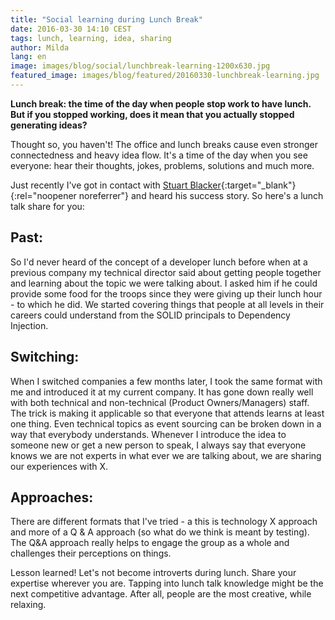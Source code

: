 ```yaml
---
title: "Social learning during Lunch Break"
date: 2016-03-30 14:10 CEST
tags: lunch, learning, idea, sharing
author: Milda
lang: en
image: images/blog/social/lunchbreak-learning-1200x630.jpg
featured_image: images/blog/featured/20160330-lunchbreak-learning.jpg
---
```


__Lunch break: the time of the day when people stop work to have lunch. But if you stopped working, does it mean that you actually stopped generating ideas?__

Thought so, you haven't! The office and lunch breaks cause even stronger connectedness and heavy idea flow. It's a time of the day when you see everyone: hear their thoughts, jokes, problems, solutions and much more.

Just recently I've got in contact with [Stuart Blacker](https://im5tu.io/){:target="_blank"}{:rel="noopener noreferrer"} and heard his success story. So here's a lunch talk share for you:

## Past:

So I'd never heard of the concept of a developer lunch before when at a previous company my technical director said about getting people together and learning about the topic we were talking about. I asked him if he could provide some food for the troops since they were giving up their lunch hour - to which he did. We started covering things that people at all levels in their careers could understand from the SOLID principals to Dependency Injection.

## Switching:

When I switched companies a few months later, I took the same format with me and introduced it at my current company. It has gone down really well with both technical and non-technical (Product Owners/Managers) staff. The trick is making it applicable so that everyone that attends learns at least one thing. Even technical topics as event sourcing can be broken down in a way that everybody understands. Whenever I introduce the idea to someone new or get a new person to speak, I always say that everyone knows we are not experts in what ever we are talking about, we are sharing our experiences with X.

## Approaches:

There are different formats that I've tried - a this is technology X approach and more of a Q & A approach (so what do we think is meant by testing). The Q&A approach really helps to engage the group as a whole and challenges their perceptions on things.

Lesson learned! Let's not become introverts during lunch. Share your expertise wherever you are. Tapping into lunch talk knowledge might be the next competitive advantage. After all, people are the most creative, while relaxing.

